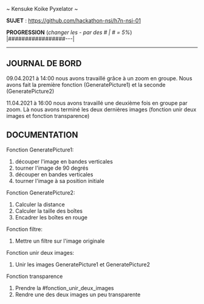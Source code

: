 ~ Kensuke Koike Pyxelator ~

**SUJET** : https://github.com/hackathon-nsi/h7n-nsi-01

**PROGRESSION** (*changer les - par des # | # = 5%*)<br />
|#################---|

<hr />
<!-- ne pas effacer les lignes ci-dessus et mettre à jour la progression régulièrement -->

## JOURNAL DE BORD
09.04.2021 à 14:00 nous avons travaillé grâce à un zoom en groupe. Nous avons fait la première fonction (GeneratePicture1) et la seconde (GeneratePicture2)

11.04.2021 à 16:00 nous avons travaillé une deuxième fois en groupe par zoom. Là nous avons terminé les deux dernières images (fonction unir deux images et fonction transparence)

## DOCUMENTATION
Fonction GeneratePicture1:
1. découper l'image en bandes verticales
2. tourner l'image de 90 degrés
3. découper en bandes verticales
4. tourner l'image à sa position initiale

Fonction GeneratePicture2:
1. Calculer la distance
2. Calculer la taille des boîtes
3. Encadrer les boîtes en rouge

Fonction filtre:
1. Mettre un filtre sur l'image originale

Fonction unir deux images:
1. Unir les images GeneratePicture1 et GeneratePicture2

Fonction transparence
1. Prendre la #fonction_unir_deux_images
2. Rendre une des deux images un peu transparente

